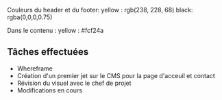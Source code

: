 Couleurs du header et du footer:
yellow : rgb(238, 228, 68)
black: rgba(0,0,0,0.75)

Dans le contenu :
yellow : #fcf24a

## Tâches effectuées

- Whereframe 
- Création d'un premier jet sur le CMS pour la page d'acceuil et contact
- Révision du visuel avec le chef de projet
- Modifications en cours
